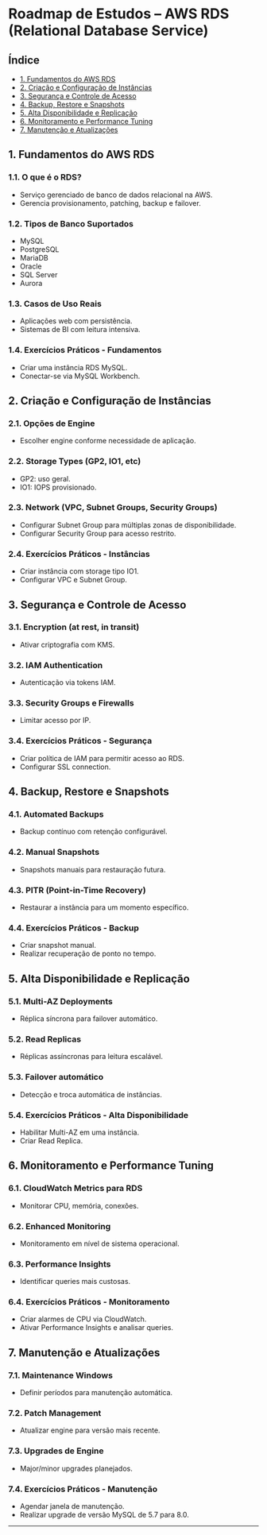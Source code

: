 # Roadmap de Estudos – AWS RDS (Relational Database Service)

## Índice

- [1. Fundamentos do AWS RDS](#1-fundamentos-do-aws-rds)
- [2. Criação e Configuração de Instâncias](#2-criação-e-configuração-de-instâncias)
- [3. Segurança e Controle de Acesso](#3-segurança-e-controle-de-acesso)
- [4. Backup, Restore e Snapshots](#4-backup-restore-e-snapshots)
- [5. Alta Disponibilidade e Replicação](#5-alta-disponibilidade-e-replicação)
- [6. Monitoramento e Performance Tuning](#6-monitoramento-e-performance-tuning)
- [7. Manutenção e Atualizações](#7-manutenção-e-atualizações)

## 1. Fundamentos do AWS RDS

### 1.1. O que é o RDS?
- Serviço gerenciado de banco de dados relacional na AWS.
- Gerencia provisionamento, patching, backup e failover.

### 1.2. Tipos de Banco Suportados
- MySQL
- PostgreSQL
- MariaDB
- Oracle
- SQL Server
- Aurora

### 1.3. Casos de Uso Reais
- Aplicações web com persistência.
- Sistemas de BI com leitura intensiva.

### 1.4. Exercícios Práticos - Fundamentos
- Criar uma instância RDS MySQL.
- Conectar-se via MySQL Workbench.

## 2. Criação e Configuração de Instâncias

### 2.1. Opções de Engine
- Escolher engine conforme necessidade de aplicação.

### 2.2. Storage Types (GP2, IO1, etc)
- GP2: uso geral.
- IO1: IOPS provisionado.

### 2.3. Network (VPC, Subnet Groups, Security Groups)
- Configurar Subnet Group para múltiplas zonas de disponibilidade.
- Configurar Security Group para acesso restrito.

### 2.4. Exercícios Práticos - Instâncias
- Criar instância com storage tipo IO1.
- Configurar VPC e Subnet Group.

## 3. Segurança e Controle de Acesso

### 3.1. Encryption (at rest, in transit)
- Ativar criptografia com KMS.

### 3.2. IAM Authentication
- Autenticação via tokens IAM.

### 3.3. Security Groups e Firewalls
- Limitar acesso por IP.

### 3.4. Exercícios Práticos - Segurança
- Criar política de IAM para permitir acesso ao RDS.
- Configurar SSL connection.

## 4. Backup, Restore e Snapshots

### 4.1. Automated Backups
- Backup contínuo com retenção configurável.

### 4.2. Manual Snapshots
- Snapshots manuais para restauração futura.

### 4.3. PITR (Point-in-Time Recovery)
- Restaurar a instância para um momento específico.

### 4.4. Exercícios Práticos - Backup
- Criar snapshot manual.
- Realizar recuperação de ponto no tempo.

## 5. Alta Disponibilidade e Replicação

### 5.1. Multi-AZ Deployments
- Réplica síncrona para failover automático.

### 5.2. Read Replicas
- Réplicas assíncronas para leitura escalável.

### 5.3. Failover automático
- Detecção e troca automática de instâncias.

### 5.4. Exercícios Práticos - Alta Disponibilidade
- Habilitar Multi-AZ em uma instância.
- Criar Read Replica.

## 6. Monitoramento e Performance Tuning

### 6.1. CloudWatch Metrics para RDS
- Monitorar CPU, memória, conexões.

### 6.2. Enhanced Monitoring
- Monitoramento em nível de sistema operacional.

### 6.3. Performance Insights
- Identificar queries mais custosas.

### 6.4. Exercícios Práticos - Monitoramento
- Criar alarmes de CPU via CloudWatch.
- Ativar Performance Insights e analisar queries.

## 7. Manutenção e Atualizações

### 7.1. Maintenance Windows
- Definir períodos para manutenção automática.

### 7.2. Patch Management
- Atualizar engine para versão mais recente.

### 7.3. Upgrades de Engine
- Major/minor upgrades planejados.

### 7.4. Exercícios Práticos - Manutenção
- Agendar janela de manutenção.
- Realizar upgrade de versão MySQL de 5.7 para 8.0.

---

